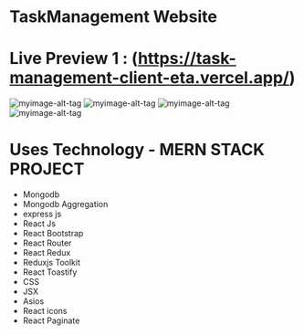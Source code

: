 #     TaskManagement Website 

# Live Preview 1 :  (https://task-management-client-eta.vercel.app/)

![myimage-alt-tag](https://i.postimg.cc/DZs7ftXx/screencapture-business-table-vercel-app-2023-04-06-00-48-16.png)
![myimage-alt-tag]([https://ibb.co/cJDh0CK](https://ibb.co/cJDh0CK))
![myimage-alt-tag](https://i.postimg.cc/DZs7ftXx/screencapture-business-table-vercel-app-2023-04-06-00-48-16.png)
![myimage-alt-tag](https://i.postimg.cc/DZs7ftXx/screencapture-business-table-vercel-app-2023-04-06-00-48-16.png)
# Uses Technology - MERN STACK PROJECT
- Mongodb
- Mongodb Aggregation
- express js
- React Js
- React Bootstrap 
- React Router 
- React Redux
- Reduxjs Toolkit
- React Toastify
- CSS 
- JSX 
- Asios
- React icons 
- React Paginate
